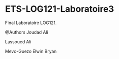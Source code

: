 # ETS-LOG121-Laboratoire3
 Final Laboratoire LOG121. 
 
 @Authors 
  Joudad Ali
  
  Lassoued Ali
  
  Mevo-Guezo Elwin Bryan
